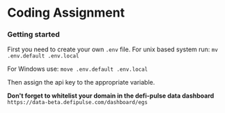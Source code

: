 # Coding Assignment

### Getting started

First you need to create your own `.env` file.
For unix based system run:
`mv .env.default .env.local`

For Windows use:
`move .env.default .env.local`

Then assign the api key to the appropriate variable.

<b>Don't forget to whitelist your domain in the defi-pulse data dashboard</b>
`https://data-beta.defipulse.com/dashboard/egs`
